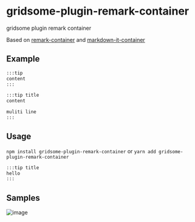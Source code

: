 # gridsome-plugin-remark-container
 gridsome plugin remark container


Based on [remark-container](https://github.com/zWingz/remark-container) and [markdown-it-container](https://github.com/markdown-it/markdown-it-container)

## Example

``` markdown
:::tip
content
:::
```

``` markdown
:::tip title
content

muliti line
:::
```

## Usage

`npm install gridsome-plugin-remark-container`
or
`yarn add gridsome-plugin-remark-container`

```md
:::tip title
hello
:::
```
## Samples

![image]()
